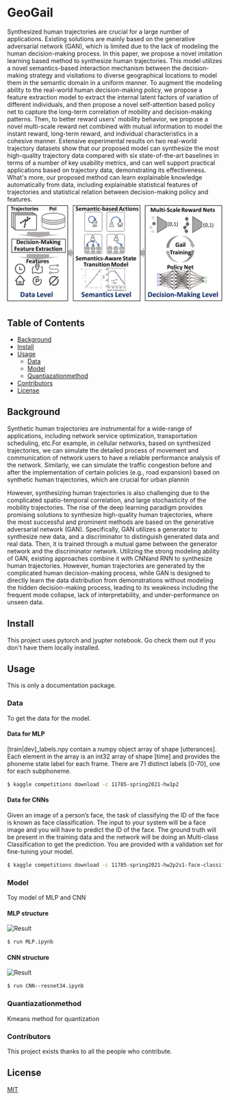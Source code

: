# GeoGail

Synthesized human trajectories are crucial for a large number of applications. Existing solutions are mainly based on the generative adversarial network (GAN), which is limited due to the lack of modeling the human decision-making process. In this paper, we propose a novel imitation learning based method to synthesize human trajectories.  This model utilizes a novel semantics-based interaction mechanism between the decision-making strategy and visitations to diverse geographical locations to model them in the semantic domain in a uniform manner. To augment the modeling ability to the real-world human decision-making policy, we propose a feature extraction model to extract the internal latent factors of variation of different individuals, and then propose a novel self-attention based policy net to capture the long-term correlation of mobility and decision-making patterns. Then, to better reward users' mobility behavior, we propose a novel multi-scale reward net combined with mutual information to model the instant reward, long-term reward, and individual characteristics in a cohesive manner. Extensive experimental results on two real-world trajectory datasets show that our proposed model can synthesize the most high-quality trajectory data compared with six state-of-the-art baselines in terms of a number of key usability metrics, and can well support practical applications based on trajectory data, demonstrating its effectiveness. What's more, our proposed method can learn explainable knowledge automatically from data, including explainable statistical features of trajectories and statistical relation between decision-making policy and features.
![Result](Framework_Overall2.png)

## Table of Contents

- [Background](#background)
- [Install](#install)
- [Usage](#usage)
	- [Data](#data)
	- [Model](#model)
	- [Quantiazationmethod](#quantiazationmethod)
- [Contributors](#contributors)
- [License](#license)

## Background

Synthetic human trajectories are instrumental for a wide-range of applications, including network service optimization, transportation scheduling, etc.For example, in cellular networks, based on synthesized trajectories, we can simulate the detailed process of movement and communication of network users to have a reliable performance analysis of the network. Similarly, we can simulate the traffic congestion before and after the implementation of certain policies (e.g., road expansion) based on synthetic human trajectories, which are crucial for urban plannin

However, synthesizing human trajectories is also challenging due to the complicated spatio-temporal correlation, and large stochasticity of the mobility trajectories.
The rise of the deep learning paradigm provides promising solutions to synthesize high-quality human trajectories, where the most successful and prominent methods are based on the generative adversarial network (GAN).
Specifically,  GAN utilizes a generator to synthesize new data, and a discriminator to distinguish generated data and real data. Then, it is trained through a mutual game between the generator network and the discriminator network.
Utilizing the strong modeling ability of GAN, existing approaches combine it with CNNand RNN to synthesize human trajectories.
However, human trajectories are generated by the complicated human decision-making process, while GAN is designed to directly learn the data distribution from demonstrations without modeling the hidden decision-making process, leading to its weakness including the frequent mode collapse, lack of interpretability, and under-performance on unseen data.

## Install

This project uses pytorch and jyupter notebook. Go check them out if you don't have them locally installed.


## Usage

This is only a documentation package.


### Data

To get the data for the model.
#### Data for MLP
[train|dev]_labels.npy contain a numpy object array of shape [utterances]. Each element in the array is an int32 array of shape [time] and provides the phoneme state label for each frame. There are 71 distinct labels [0-70], one for each subphoneme.

```sh
$ kaggle competitions download -c 11785-spring2021-hw1p2
```
#### Data for CNNs
Given an image of a person’s face, the task of classifying the ID of the face is known as face classification. The input to your system will be a face image and you will have to predict the ID of the face. The ground truth will be present in the training data and the network will be doing an
Multi-class Classification to get the prediction. You are provided with a validation set for fine-tuning your model.

```sh
$ kaggle competitions download -c 11785-spring2021-hw2p2s1-face-classification
```
### Model

Toy model of MLP and CNN
#### MLP structure 
![Result](baseline_model.png?raw=true)

```sh
$ run MLP.ipynb
```
#### CNN structure 
![Result](Resnet34.png?raw=true)

```sh
$ run CNN--resnet34.ipynb
```
### Quantiazationmethod

Kmeans method for quantization


### Contributors

This project exists thanks to all the people who contribute. 

## License

[MIT](LICENSE)
